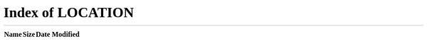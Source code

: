 <!--
This file makes sure the URLs

   docs.yourbase.io/python/getting-started
   docs.yourbase.io/python/getting-started.html

continue working.
 -->

<!DOCTYPE html>
<meta charset="utf-8">
<title>Redirecting to https://docs.yourbase.io/python</title>
<meta http-equiv="refresh" content="0; URL=.">
<link rel="canonical" href=".">
